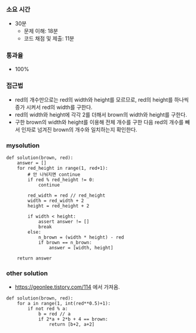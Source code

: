 ### 소요 시간
- 30분
    - 문제 이해: 18분
    - 코드 채점 및 제출: 11분

### 통과율
- 100%

### 접근법
- red의 개수만으로는 red의 width와 height를 모르므로, red의 height를 하나씩 증가 시켜서 red의 width를 구한다.
- red의 width와 height에 각각 2를 더해서 brown의 width와 height를 구한다.
- 구한 brown의 width와 height를 이용해 전체 개수를 구한 다음 red의 개수를 빼서 인자로 넘겨진 brown의 개수와 일치하는지 확인한다.

### mysolution
```
def solution(brown, red):
    answer = []
    for red_height in range(1, red+1):
        # 안 나눠지면 continue
        if red % red_height != 0:
            continue
        
        red_width = red // red_height
        width = red_width + 2
        height = red_height + 2
        
        if width < height:
            assert answer != []
            break
        else:
            n_brown = (width * height) - red
            if brown == n_brown:
                answer = [width, height]
    
    return answer
```

### other solution
- https://geonlee.tistory.com/114 에서 가져옴.
```
def solution(brown, red):
    for a in range(1, int(red**0.5)+1):
        if not red % a:
            b = red // a
            if 2*a + 2*b + 4 == brown:
                return [b+2, a+2]
```
